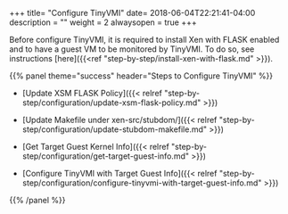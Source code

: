 +++
title= "Configure TinyVMI"
date= 2018-06-04T22:21:41-04:00
description = ""
weight = 2
alwaysopen = true
+++



Before configure TinyVMI, it is required to install Xen with FLASK enabled and to have a guest VM to be monitored by TinyVMI. To do so, see instructions [here]({{<ref "step-by-step/install-xen-with-flask.md" >}}).


{{% panel theme="success" header="Steps to Configure TinyVMI" %}}

+ [Update XSM FLASK Policy]({{< relref "step-by-step/configuration/update-xsm-flask-policy.md" >}})

+ [Update Makefile under xen-src/stubdom/]({{< relref "step-by-step/configuration/update-stubdom-makefile.md" >}})

+ [Get Target Guest Kernel Info]({{< relref "step-by-step/configuration/get-target-guest-info.md" >}})

+ [Configure TinyVMI with Target Guest Info]({{< relref "step-by-step/configuration/configure-tinyvmi-with-target-guest-info.md" >}})


{{% /panel %}}